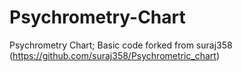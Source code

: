 # Psychrometry-Chart
Psychrometry Chart;
  Basic code forked from suraj358 (https://github.com/suraj358/Psychrometric_chart)
